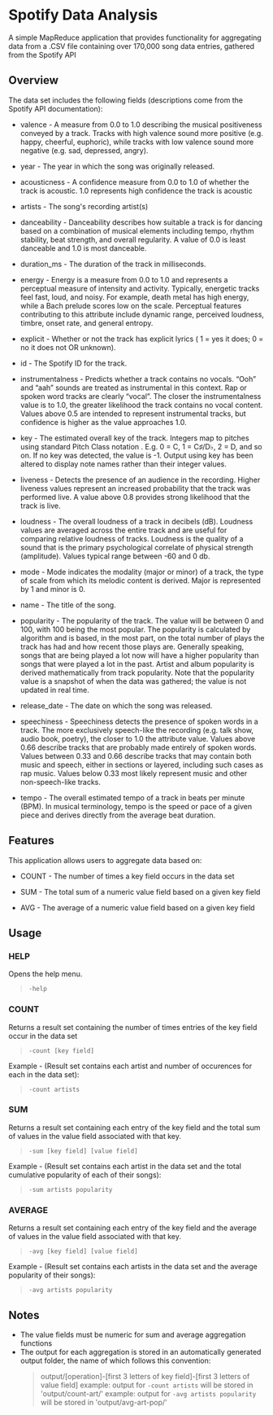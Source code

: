 # Spotify Data Analysis
A simple MapReduce application that provides functionality for aggregating data from a .CSV file containing over 170,000 song data entries, gathered from the Spotify API

## Overview
The data set includes the following fields (descriptions come from the Spotify API documentation):
* valence - A measure from 0.0 to 1.0 describing the musical positiveness conveyed by a track. Tracks with high valence sound more positive (e.g. happy, cheerful, euphoric), while tracks with low valence sound more negative (e.g. sad, depressed, angry).

* year - The year in which the song was originally released.

* acousticness - A confidence measure from 0.0 to 1.0 of whether the track is acoustic. 1.0 represents high confidence the track is acoustic

* artists - The song's recording artist(s)

* danceability - Danceability describes how suitable a track is for dancing based on a combination of musical elements including tempo, rhythm stability, beat strength, and overall regularity. A value of 0.0 is least danceable and 1.0 is most danceable.

* duration_ms - The duration of the track in milliseconds.

* energy - Energy is a measure from 0.0 to 1.0 and represents a perceptual measure of intensity and activity. Typically, energetic tracks feel fast, loud, and noisy. For example, death metal has high energy, while a Bach prelude scores low on the scale. Perceptual features contributing to this attribute include dynamic range, perceived loudness, timbre, onset rate, and general entropy.

* explicit - Whether or not the track has explicit lyrics ( 1 = yes it does; 0 = no it does not OR unknown).

* id - The Spotify ID for the track.

* instrumentalness - Predicts whether a track contains no vocals. “Ooh” and “aah” sounds are treated as instrumental in this context. Rap or spoken word tracks are clearly “vocal”. The closer the instrumentalness value is to 1.0, the greater likelihood the track contains no vocal content. Values above 0.5 are intended to represent instrumental tracks, but confidence is higher as the value approaches 1.0.

* key - The estimated overall key of the track. Integers map to pitches using standard Pitch Class notation . E.g. 0 = C, 1 = C♯/D♭, 2 = D, and so on. If no key was detected, the value is -1. Output using key has been altered to display note names rather than their integer values.

* liveness - Detects the presence of an audience in the recording. Higher liveness values represent an increased probability that the track was performed live. A value above 0.8 provides strong likelihood that the track is live.

* loudness - The overall loudness of a track in decibels (dB). Loudness values are averaged across the entire track and are useful for comparing relative loudness of tracks. Loudness is the quality of a sound that is the primary psychological correlate of physical strength (amplitude). Values typical range between -60 and 0 db.

* mode - Mode indicates the modality (major or minor) of a track, the type of scale from which its melodic content is derived. Major is represented by 1 and minor is 0.

* name - The title of the song.

* popularity - The popularity of the track. The value will be between 0 and 100, with 100 being the most popular. The popularity is calculated by algorithm and is based, in the most part, on the total number of plays the track has had and how recent those plays are. Generally speaking, songs that are being played a lot now will have a higher popularity than songs that were played a lot in the past. Artist and album popularity is derived mathematically from track popularity. Note that the popularity value is a snapshot of when the data was gathered; the value is not updated in real time.

* release_date - The date on which the song was released.

* speechiness - Speechiness detects the presence of spoken words in a track. The more exclusively speech-like the recording (e.g. talk show, audio book, poetry), the closer to 1.0 the attribute value. Values above 0.66 describe tracks that are probably made entirely of spoken words. Values between 0.33 and 0.66 describe tracks that may contain both music and speech, either in sections or layered, including such cases as rap music. Values below 0.33 most likely represent music and other non-speech-like tracks.

* tempo - The overall estimated tempo of a track in beats per minute (BPM). In musical terminology, tempo is the speed or pace of a given piece and derives directly from the average beat duration.

## Features
This application allows users to aggregate data based on:
* COUNT - The number of times a key field occurs in the data set

* SUM - The total sum of a numeric value field based on a given key field

* AVG - The average of a numeric value field based on a given key field

## Usage
### HELP
Opens the help menu.
> `-help`

### COUNT
Returns a result set containing the number of times entries of the key field occur in the data set
> `-count [key field]`

Example - (Result set contains each artist and number of occurences for each in the data set):
> `-count artists`

### SUM
Returns a result set containing each entry of the key field and the total sum of values in the value field associated with that key.
> `-sum [key field] [value field]`

Example - (Result set contains each artist in the data set and the total cumulative popularity of each of their songs):
> `-sum artists popularity`

### AVERAGE
Returns a result set containing each entry of the key field and the average of values in the value field associated with that key.
> `-avg [key field] [value field]`

Example - (Result set contains each artists in the data set and the average popularity of their songs):
> `-avg artists popularity`

## Notes
* The value fields must be numeric for sum and average aggregation functions
* The output for each aggregation is stored in an automatically generated output folder, the name of which follows this convention:
  > output/[operation]-[first 3 letters of key field]-[first 3 letters of value field]
  example: output for `-count artists` will be stored in 'output/count-art/'
  example: output for `-avg artists popularity` will be stored in 'output/avg-art-pop/'
